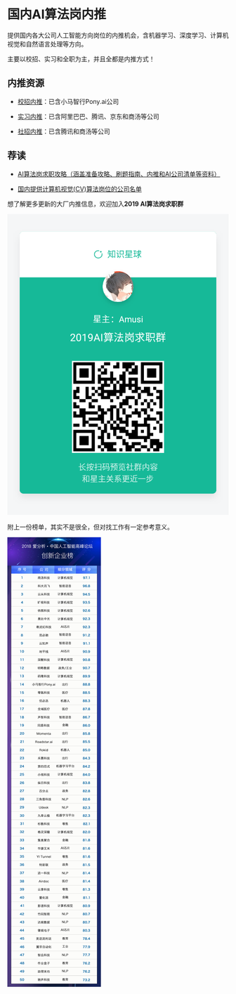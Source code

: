 # 国内AI算法岗内推
提供国内各大公司人工智能方向岗位的内推机会，含机器学习、深度学习、计算机视觉和自然语言处理等方向。

主要以校招、实习和全职为主，并且全都是内推方式！

## 内推资源

- [校招内推](校招/README.md)：已含小马智行Pony.ai公司

- [实习内推](实习/README.md)：已含阿里巴巴、腾讯、京东和商汤等公司

- [社招内推](社招/README.md)：已含腾讯和商汤等公司

## 荐读

- [AI算法岗求职攻略（涵盖准备攻略、刷题指南、内推和AI公司清单等资料）](https://github.com/amusi/AI-Job-Notes)

- [国内提供计算机视觉(CV)算法岗位的公司名单](https://github.com/amusi/CV-Jobs)

想了解更多更新的大厂内推信息，欢迎加入**2019 AI算法岗求职群**

![](img/2019AI算法岗求职群.png)

附上一份榜单，其实不是很全，但对找工作有一定参考意义。

![2018爱分析·中国人工智能创新企业榜](img/2018爱分析·中国人工智能创新企业榜.jpg)